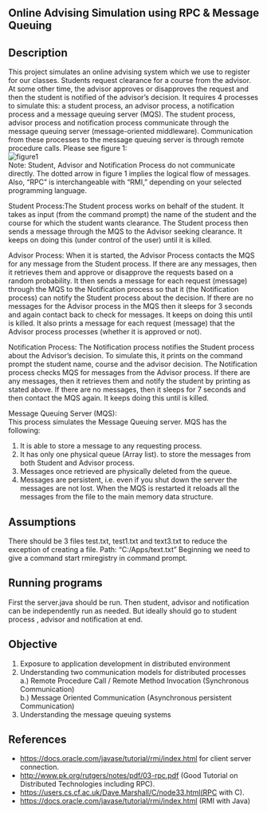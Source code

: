 Online Advising Simulation using RPC & Message Queuing
---

Description
---
This project simulates an online advising system which we use to register for our classes. Students request clearance for a course from the advisor. At some other time, the advisor approves or disapproves the request and then the student is notified of the advisor’s decision. It requires 4 processes to simulate this: a student process, an advisor process, a notification process and a message queuing server (MQS). The student process, advisor process and notification process communicate through the message queuing server (message-oriented middleware). Communication from these processes to the message queuing server is through remote procedure calls. Please see figure 1:  
![figure1](https://user-images.githubusercontent.com/11136682/42258450-78918766-7f21-11e8-808d-1459045a430a.PNG)  
Note: Student, Advisor and Notification Process do not communicate directly. The dotted arrow in figure 1 implies the logical flow of messages. Also, “RPC” is interchangeable with “RMI,” depending on your selected programming language.   
  
Student Process:The Student process works on behalf of the student. It takes as input (from the command prompt) the name of the student and the course for which the student wants clearance. The Student process then sends a message through the MQS to the Advisor seeking clearance. It keeps on doing this (under control of the user) until it is killed.   
  
Advisor Process: When it is started, the Advisor Process contacts the MQS for any message from the Student process. If there are any messages, then it retrieves them and approve or disapprove the requests based on a random probability. It then sends a message for each request (message) through the MQS to the Notification process so that it (the Notification process) can notify the Student process about the decision. If there are no messages for the Advisor process in the MQS then it sleeps for 3 seconds and again contact back to check for messages. It keeps on doing this until is killed. It also prints a message for each request (message) that the Advisor process processes (whether it is approved or not).  
 
Notification Process: The Notification process notifies the Student process about the Advisor’s decision. To simulate this, it prints on the command prompt the student name, course and the advisor decision. The Notification process checks MQS for messages from the Advisor process. If there are any messages, then it retrieves them and notify the student by printing as stated above. If there are no messages, then it sleeps for 7 seconds and then contact the MQS again. It keeps doing this until is killed.  
  
Message Queuing Server (MQS):  
This process simulates the Message Queuing server. MQS has the following:  
1. It is able to store a message to any requesting process.
2. It has only one physical queue (Array list).
to store the messages from both Student and Advisor process.
3. Messages once retrieved are physically deleted from the queue.
4. Messages are persistent, i.e. even if you shut down the server the
messages are not lost. 
When the MQS is restarted it reloads all the messages from the file to the
main memory data structure.  


Assumptions
---
There should be 3  files test.txt, test1.txt and text3.txt to reduce the exception of creating a file.  Path: “C:/Apps/text.txt”
Beginning we need to give a command start rmiregistry in command prompt.

Running programs
---
First the server.java should be run. Then student, advisor and notification can be independently run as needed. But ideally should go to student process , advisor and notification at end.


Objective
---
1. Exposure to application development in distributed environment
2. Understanding two communication models for distributed processes  
a.) Remote Procedure Call / Remote Method Invocation (Synchronous
Communication)  
b.) Message Oriented Communication (Asynchronous persistent
Communication)
3. Understanding the message queuing systems

References
---
* https://docs.oracle.com/javase/tutorial/rmi/index.html  for client server connection.
* http://www.pk.org/rutgers/notes/pdf/03-rpc.pdf (Good Tutorial on Distributed
Technologies including RPC).
* https://users.cs.cf.ac.uk/Dave.Marshall/C/node33.html(RPC with C).
* https://docs.oracle.com/javase/tutorial/rmi/index.html (RMI with Java)
